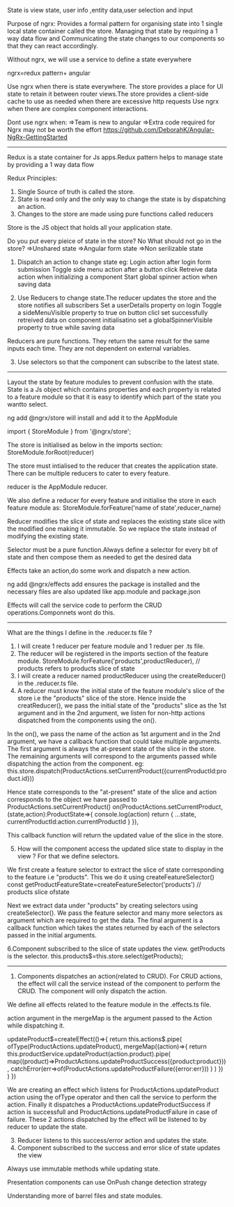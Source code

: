 
State is view state, user info ,entity data,user selection and input

Purpose of ngrx: Provides a formal pattern for organising state into 1 single local state container called the store.
Managing that state by requiring a 1 way data flow and Communicating the state changes to our components
so that they can react accordingly.

Without ngrx, we will use a service to define a state everywhere

ngrx=redux pattern+ angular

Use ngrx when there is state everywhere.
The store provides a place for UI state to retain it between
router views.The store provides a client-side cache to use as needed
when there are excessive http requests 
Use ngrx when there are complex component interactions.

Dont use ngrx when:
=>Team is new to angular
=>Extra code required for Ngrx may not be worth the effort
https://github.com/DeborahK/Angular-NgRx-GettingStarted

------------------------------------------------------------------------------------------------------------------------------
Redux is a state container for Js apps.Redux pattern helps to manage state by providing a 1 way data flow

Redux Principles:

1. Single Source of truth is called the store.
2. State is read only and the only way to change
the state is by dispatching an action.
3. Changes to the store are made using pure functions
called reducers

Store is the JS object that holds all your application state.

Do you put every pieice of state in the store? No
What should not go in the store?
=>Unshared state 
=>Angular form state
=>Non serilizable state

1. Dispatch an action to change state
eg: Login action after login form submission
Toggle side menu action after a button click
Retreive data action when initializing a component
Start global spinner action when saving data

2. Use Reducers to change state.The reducer updates the store and the store notifies all
subscribers
 Set a userDetails property on login
Toggle a sideMenuVisible property to true on button clicl
set successfully retreived data on component initialisatino
set a globalSpinnerVisible property to true while saving
data

Reducers are pure functions. They return the same result for the same
inputs each time. They are not dependent on external variables.

3. Use selectors so that the component can subscribe to the latest state.
-----------------------------------------------------------------------------------------------------------------------
Layout the state by feature modules to prevent confusion with the
state.
State is a Js object which contains properties and each property
is related to a feature module so that it is easy to identify
which part of the state you wantto select.

ng add @ngrx/store will install and add it to the AppModule

import { StoreModule } from '@ngrx/store';

The store is initialised as below in the imports section:
    StoreModule.forRoot(reducer)

The store must intialised to the reducer that creates the application state.
There can be multiple reducers to cater to every feature.

reducer is the AppModule reducer.

We also define a reducer for every feature and initialise the store in each feature module as:
StoreModule.forFeature('name of state',reducer_name)

Reducer modifies the slice of state and replaces the existing state slice with the modified one
making it immutable. So we replace the state instead of modifying the existing state.
 
Selector must be a pure function.Always define a selector for every bit of state and then compose them
as needed to get the desired data

Effects take an action,do some work and dispatch a new action.

ng add @ngrx/effects
add ensures the package is installed and the necessary files are also updated like app.module
and package.json

Effects will call the service code to perform the CRUD operations.Componnets wont do this.

-----------------------------------------------------------------------------------------------

What are the things I define in the .reducer.ts file ?

1. I will create 1 reducer per feature module and 1 reduer per .ts file.
2. The reducer will be registered in the imports section of the feature module.
StoreModule.forFeature('products',productReducer), // products refers to products slice of state
3. I will create a reducer named productReducer using the createReducer() in the .reducer.ts file.
4. A reducer must know the initial state of the feature module's slice of the store i.e the "products" slice of the store.
Hence inside the creatReducer(), we pass the initial state of the "products" slice as the 1st argument
and in the 2nd argument, we listen for non-http actions dispatched from the components  using the on().

In the on(), we pass the name of the action as 1st argument and in the 2nd argument, we have a callback
function that could take multiple arguments.
The first argument is always the at-present state of the slice in the store. The remaining arguments will
correspond to the arguments passed  while dispatching the action from the component.
eg: this.store.dispatch(ProductActions.setCurrentProduct({currentProductId:product.id}))

Hence state corresponds to the "at-present" state of the slice and action corresponds to the object
we have passed to ProductActions.setCurrentProduct()
   on(ProductActions.setCurrentProduct,(state,action):ProductState=>{
        console.log(action)
        return {
            ...state,
            currentProductId:action.currentProductId
        }
    }),

This callback function will return the updated value of the slice in the store.

5. How will the component access the updated slice state to display in the view ? For that we define
selectors.

We first create a feature selector to extract the slice of state corresponding to the feature i.e "products".
This we do it using createFeatureSelector()
const getProductFeatureState=createFeatureSelector<ProductState>('products') // products slice ofstate

Next we extract data under "products" by creating selectors using createSelector(). We pass the feature
selector and many more selectors as argument which are required to get the data.
The final argument is a callback function which takes the states returned by each of the selectors passed
in the initial arguments.

6.Component subscribed to the slice of state updates the view. getProducts is the selector.
    this.products$=this.store.select(getProducts);

--------------------------------------------------------------------------------------------------
1. Components dispatches an action(related to CRUD). For CRUD actions, the effect will call the service instead of the component to perform the CRUD. The component will only dispatch the action.

We define all effects related to the feature module in the .effects.ts file.

action argument in the mergeMap is the argument passed to the Action while dispatching it.

 updateProduct$=createEffect(()=>{
        return this.actions$.pipe(
            ofType(ProductActions.updateProduct),
            mergeMap((action)=>{
                return this.productService.updateProduct(action.product).pipe(
                    map((product)=>ProductActions.updateProductSuccess({product:product})),
                    catchError(err=>of(ProductActions.updateProductFailure({error:err}))
                )
                )
            })
        )
    })


We are creating an effect which listens for ProductActions.updateProduct action using the ofType operator
and then call the service to perform the action.
Finally it dispatches a ProductActions.updateProductSuccess if action is successfull and 
ProductActions.updateProductFailure in case of failure.
These 2 actions dispatched by the effect will be listened to by reducer to update the state.

3. Reducer listens to this success/error action and updates the state.
4. Component subscribed to the success and error slice of state updates the view

Always use immutable methods while updating state.

Presentation components can use OnPush change detection strategy

Understanding more of barrel files and state modules.
